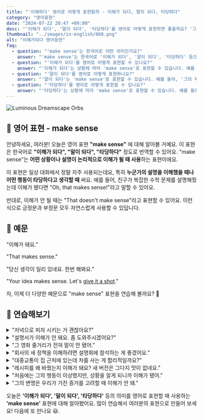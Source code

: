 ```yaml
---
title: "'이해하다' 영어로 어떻게 표현할까 - 이해가 되다, 말이 되다, 타당하다"
category: "영어표현"
date: "2024-07-22 20:47 +09:00"
desc: "'이해가 되다', '말이 되다', '타당하다'를 영어로 어떻게 표현하면 좋을까요? '그 설명은 이해가 안 돼요', '당신 생각이 일리 있네요' 등을 영어로 표현하는 법을 배워봅시다. 다양한 예문을 통해서 연습하고 본인의 표현으로 만들어 보세요."
thumbnail: "../images/in-english/068.png"
alt: "이해가되다 영어표현"
faq:
  - question: "'make sense'는 한국어로 어떤 의미인가요?"
    answer: "'make sense'는 한국어로 '이해가 되다', '말이 되다', '타당하다' 등으로 번역될 수 있습니다. 어떤 상황이나 설명이 논리적으로 이해가 될 때 사용하는 표현입니다."
  - question: "'이해가 되다'를 영어로 어떻게 표현할 수 있나요?"
    answer: "'이해가 되다'는 상황에 따라 'make sense'로 표현할 수 있습니다. 예를 들어, '그의 설명이 이해가 돼요'는 'His explanation makes sense'로 말할 수 있습니다."
  - question: "'말이 되다'를 영어로 어떻게 표현하나요?"
    answer: "'말이 되다'는 'make sense'로 표현할 수 있습니다. 예를 들어, '그의 제안이 말이 돼'는 'His suggestion makes sense'로 표현할 수 있습니다."
  - question: "'타당하다'를 영어로 어떻게 표현할 수 있나요?"
    answer: "'타당하다'는 상황에 따라 'make sense'로 표현할 수 있습니다. 예를 들어, '그의 논리가 타당해 보여'는 'His logic seems to make sense'로 말할 수 있습니다."
---
```


![Luminous Dreamscape Orbs](../images/in-english/068-1.avif)

## 🌟 영어 표현 - make sense

안녕하세요, 여러분! 오늘은 영어 표현 **"make sense"** 에 대해 알아볼 거예요. 이 표현은 한국어로 **"이해가 되다", "말이 되다", "타당하다"** 정도로 번역할 수 있어요. "make sense"는 **어떤 상황이나 설명이 논리적으로 이해가 될 때 사용**하는 표현이에요.

이 표현은 일상 대화에서 정말 자주 사용되는데요, 특히 **누군가의 설명을 이해했을 때나 어떤 행동이 타당하다고 생각할 때** 써요. 예를 들어, 친구가 복잡한 수학 문제를 설명해줬는데 이해가 됐다면 "Oh, that makes sense!"라고 말할 수 있어요.

반대로, 이해가 안 될 때는 "That doesn't make sense"라고 표현할 수 있어요. 이런 식으로 긍정문과 부정문 모두 자연스럽게 사용할 수 있답니다.

## 📖 예문

"이해가 돼요."

"That makes sense."

"당신 생각이 일리 있네요. 한번 해봐요."

"Your idea makes sense. Let's <a href="/blog/in-english/039.give-it-a-shot/">give it a shot</a>."

자, 이제 더 다양한 예문으로 "make sense" 표현을 연습해 볼까요? 🚀

## 💬 연습해보기

<details>
<summary>"저녁으로 피자 시키는 거 괜찮아요?"</summary>
<span>"Does it make sense to order pizza for dinner?"</span>
</details>

<details>
<summary>"설명서가 이해가 안 돼요. 좀 도와주시겠어요?"</summary>
<span>"The instructions don't make sense to me. Can you help?"</span>
</details>

<details>
<summary>"그 영화 줄거리가 전혀 말이 안 됐어."</summary>
<span>"The plot of that movie didn't make sense at all."</span>
</details>

<details>
<summary>"회사의 새 정책을 이해하려면 설명회에 참석하는 게 좋겠어요."</summary>
<span>"To make sense of the company's new policy, we should attend the information session."</span>
</details>

<details>
<summary>"대중교통이 집 근처에 있는데 차를 사는 게 합리적일까요?"</summary>
<span>"Does it make sense to buy a car when I live so close to public transportation?"</span>
</details>

<details>
<summary>"레시피를 왜 바꿨는지 이해가 돼요? 새 버전은 그다지 맛이 없네요."</summary>
<span>"Does it make sense to you why they changed the recipe? The new version just isn't as good."</span>
</details>

<details>
<summary>"처음에는 그의 행동이 이상했지만, 상황을 알게 되니까 이해가 됐어."</summary>
<span>"At first, his actions seemed strange, but when I learned more about his situation, it made sense."</span>
</details>

<details>
<summary>"그의 변명은 우리가 가진 증거를 고려할 때 이해가 안 돼."</summary>
<span>"His excuse doesn't make sense given the evidence we have."</span>
</details>

오늘은 **'이해가 되다', '말이 되다', '타당하다'** 등의 의미를 영어로 표현할 때 사용하는 **'make sense'** 표현에 대해 알아봤어요. 많이 연습해서 여러분의 표현으로 만들어 보세요! 다음에 또 만나요 😃.
